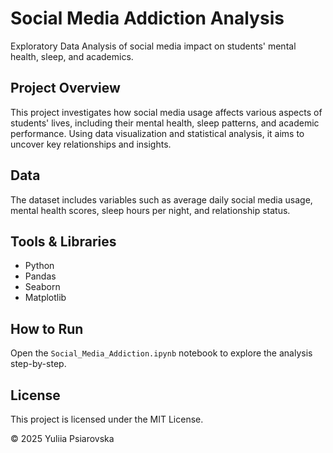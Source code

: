 # Social Media Addiction Analysis

Exploratory Data Analysis of social media impact on students' mental health, sleep, and academics.

## Project Overview
This project investigates how social media usage affects various aspects of students' lives, including their mental health, sleep patterns, and academic performance. Using data visualization and statistical analysis, it aims to uncover key relationships and insights.

## Data
The dataset includes variables such as average daily social media usage, mental health scores, sleep hours per night, and relationship status.

## Tools & Libraries
- Python
- Pandas
- Seaborn
- Matplotlib

## How to Run
Open the `Social_Media_Addiction.ipynb` notebook to explore the analysis step-by-step.

## License
This project is licensed under the MIT License.

© 2025 Yuliia Psiarovska
